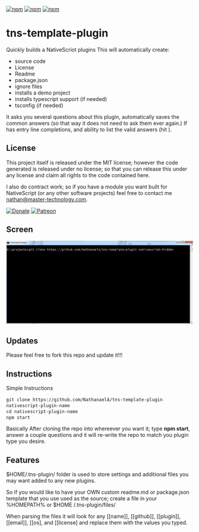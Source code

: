 [![npm](https://img.shields.io/npm/v/tns-template-plugin.svg)](https://www.npmjs.com/package/tns-template-plugin)
[![npm](https://img.shields.io/npm/l/tns-template-plugin.svg)](https://www.npmjs.com/package/tns-template-plugin)
[![npm](https://img.shields.io/npm/dt/tns-template-plugin.svg?label=npm%20d%2fls)](https://www.npmjs.com/package/tns-template-plugin)

# tns-template-plugin
Quickly builds a NativeScriot plugins
This will automatically create:
- source code
- License
- Readme
- package.json
- ignore files
- installs a demo project
- installs typescript support (if needed)
- tsconfig (if needed)

It asks you several questions about this plugin, automatically saves the common answers (so that way it does not need to ask them ever again.)
If has entry line completions, and ability to list the valid answers (hit <TAB>).

## License

This project itself is released under the MIT license; however the code generated is released under no license; so that you can release this under any license and claim all rights to the code contained here.
 
I also do contract work; so if you have a module you want built for NativeScript (or any other software projects) feel free to contact me [nathan@master-technology.com](mailto://nathan@master-technology.com).

[![Donate](https://img.shields.io/badge/Donate-PayPal-brightgreen.svg?style=plastic)](https://www.paypal.com/cgi-bin/webscr?cmd=_donations&business=HN8DDMWVGBNQL&lc=US&item_name=Nathanael%20Anderson&item_number=nativescript%2dmastertechnology&no_note=1&no_shipping=1&currency_code=USD&bn=PP%2dDonationsBF%3ax%3aNonHosted)
[![Patreon](https://img.shields.io/badge/Pledge-Patreon-brightgreen.svg?style=plastic)](https://www.patreon.com/NathanaelA)


## Screen
![Sample1](docs/tns-template-plugin.gif)

## Updates

Please feel free to fork this repo and update it!!!

## Instructions
Simple Instructions
```
git clone https://github.com/NathanaelA/tns-template-plugin nativescript-plugin-name
cd nativescript-plugin-name
npm start
```

Basically After cloning the repo into whereever you want it; type **npm start**, answer a couple questions and it will re-write the repo to match you plugin type you desire. 

## Features
$HOME/.tns-plugin/ folder is used to store settings and additional files you may want added to any new plugins.

So if you would like to have your OWN custom readme.md or package.json template that you use used as the source; create a file in your %HOMEPATH% or $HOME /.tns-plugin/files/

When parsing the files it will look for any \[[name]], \[[github]], \[[plugin]], \[[email]], \[[os], and \[[license] and replace them with the values you typed.



 

